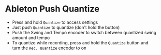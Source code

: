 # Ableton Push Quantize

- Press and hold `Quantize` to access settings
- Just push `Quantize` to quantize (don't hold the button)
- Push the Swing and Tempo encoder to switch between quantized swing amount and tempo
- To quantize while recording, press and hold the `Quantize` button and turn the `Rec. Quantize` encoder to on
